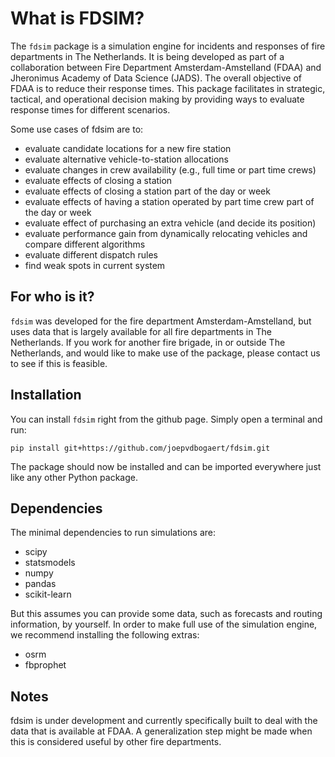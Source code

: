# What is FDSIM?

The `fdsim` package is a simulation engine for incidents and responses of fire departments in The Netherlands. It is being developed as part of a collaboration between Fire Department Amsterdam-Amstelland (FDAA) and Jheronimus Academy of Data Science (JADS). The overall objective of FDAA is to reduce their response times. This package facilitates in strategic, tactical, and operational decision making by providing ways to evaluate response times for different scenarios.

Some use cases of fdsim are to:
- evaluate candidate locations for a new fire station
- evaluate alternative vehicle-to-station allocations
- evaluate changes in crew availability (e.g., full time or part time crews)
- evaluate effects of closing a station
- evaluate effects of closing a station part of the day or week
- evaluate effects of having a station operated by part time crew part of the day or week
- evaluate effect of purchasing an extra vehicle (and decide its position)
- evaluate performance gain from dynamically relocating vehicles and compare different algorithms
- evaluate different dispatch rules
- find weak spots in current system

## For who is it?
`fdsim` was developed for the fire department Amsterdam-Amstelland, but uses data that is largely available for all fire departments in The Netherlands. If you work for another fire brigade, in or outside The Netherlands, and would like to make use of the package, please contact us to see if this is feasible.

## Installation
You can install `fdsim` right from the github page. Simply open a terminal and run:

```
pip install git+https://github.com/joepvdbogaert/fdsim.git
```

The package should now be installed and can be imported everywhere just like any other Python package.

## Dependencies
The minimal dependencies to run simulations are:
- scipy
- statsmodels
- numpy
- pandas
- scikit-learn

But this assumes you can provide some data, such as forecasts and routing information, by yourself. In order to make full use of the simulation engine, we recommend installing the following extras:
- osrm
- fbprophet

## Notes
fdsim is under development and currently specifically built to deal with the data that is available at FDAA. A generalization step might be made when this is considered useful by other fire departments.
